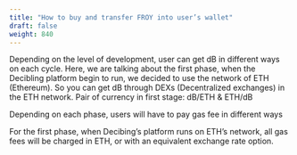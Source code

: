 ```yaml
---
title: "How to buy and transfer FROY into user’s wallet"
draft: false
weight: 840
---
```


Depending on the level of development, user can get dB in different ways on each cycle.
Here, we are talking about the first phase, when the Decibling platform begin to run, we decided to use the network of ETH (Ethereum). So you can get dB through DEXs (Decentralized exchanges) in the ETH network.
Pair of currency in first stage: dB/ETH & ETH/dB

Depending on each phase, users will have to pay gas fee in different ways


For the first phase, when Decibing’s platform runs on ETH’s network, all gas fees will be charged in ETH, or with an equivalent exchange rate option.


